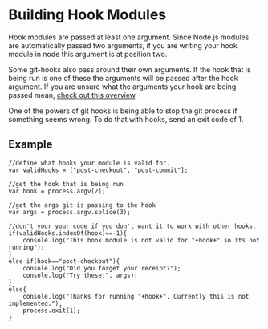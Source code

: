 # Building Hook Modules

Hook modules are passed at least one argument. Since Node.js modules are automatically passed two arguments, if you are writing your hook module in node this argument is at position two.

Some git-hooks also pass around their own arguments. If the hook that is being run is one of these the arguments will be passed after the hook argument. If you are unsure what the arguments your hook are being passed mean, [check out this overview](https://www.kernel.org/pub/software/scm/git/docs/githooks.html).

One of the powers of git hooks is being able to stop the git process if something seems wrong. To do that with hooks, send an exit code of 1.

## Example

```
//define what hooks your module is valid for.
var validHooks = ["post-checkout", "post-commit"];

//get the hook that is being run
var hook = process.argv[2];

//get the args git is passing to the hook
var args = process.argv.splice(3);

//don't your your code if you don't want it to work with other hooks.
if(validHooks.indexOf(hook)==-1){
	console.log("This hook module is not valid for "+hook+" so its not running");
}
else if(hook=="post-checkout"){
	console.log("Did you forget your receipt?");
	console.log("Try these:", args);
}
else{
	console.log("Thanks for running "+hook+". Currently this is not implemented.");
	process.exit(1);
}
```
